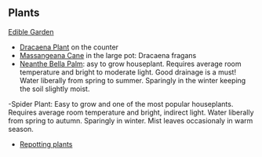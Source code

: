 ## Plants 

[Edible Garden](https://ediblegarden.com/)

- [Dracaena Plant](https://www.greenandvibrant.com/dracaena-corn-plant) on the counter
- [Massangeana Cane](https://www.mygardenlife.com/plant-library/2389/dracaena/fragrans/massangeana) in the large pot: Dracaena fragans
- [Neanthe Bella Palm](https://greeneryunlimited.co/pages/neanthe-bella-palm-care): asy to grow houseplant.  Requires average room temperature and bright to moderate light.  Good drainage is a must!  Water liberally from spring to summer.  Sparingly in the winter keeping the soil slightly moist.  

-Spider Plant: Easy to grow and one of the most popular houseplants.  Requires average room temperature and bright, indirect light.  Water liberally from spring to autumn.  Sparingly in winter.  Mist leaves occasionaly in warm season.  
- [Repotting plants](https://bloomscape.com/how-to-repot-your-plants/)
